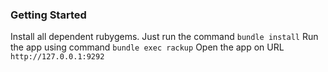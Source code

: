### Getting Started
Install all dependent rubygems. Just run the command 
      ```bundle install```
Run the app using command
    ```bundle exec rackup```
Open the app on URL ```http://127.0.0.1:9292```
